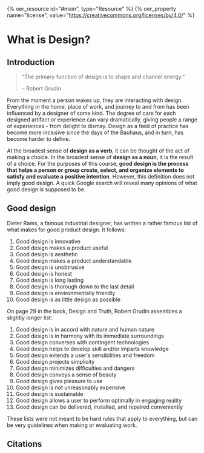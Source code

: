 {% oer_resource id="#main", type="Resource"  %}
{% oer_property name="license", value="https://creativecommons.org/licenses/by/4.0/" %}
# What is Design?

## Introduction

> “The primary function of design is to shape and channel energy.”
> 
>– Robert Grudin

From the moment a person wakes up, they are interacting with design. Everything in the home, place of work, and journey to and from has been influenced by a designer of some kind. The degree of care for each designed artifact or experience can vary dramatically, giving people a range of experiences - from delight to dismay. Design as a field of practice has become more inclusive since the days of the Bauhaus, and in turn, has become harder to define.

At the broadest sense of **design as a verb**, it can be thought of the act of making a choice. In the broadest sense of **design as a noun**, it is the result of a choice. For the purposes of this course, **good design is the process that helps a person or group create, select, and organize elements to satisfy and evaluate a positive intention**. However, this definition does not imply good design. A quick Google search will reveal many opinions of what good design is supposed to be.

## Good design

Dieter Rams, a famous industrial designer, has written a rather famous list of what makes for good product design. It follows:

1. Good design is innovative
2. Good design makes a product useful
3. Good design is aesthetic
4. Good design makes a product understandable
5. Good design is unobtrusive
6. Good design is honest
7. Good design is long lasting
8. Good design is thorough down to the last detail
9. Good design is environmentally friendly
10. Good design is as little design as possible

On page 29 in the book, Design and Truth, Robert Grudin assembles a slightly longer list:

1. Good design is in accord with nature and human nature
2. Good design is in harmony with its immediate surroundings
3. Good design converses with contingent technologies
4. Good design helps to develop skill and/or imparts knowledge
5. Good design extends a user's sensibilities and freedom
6. Good design projects simplicity
7. Good design minimizes difficulties and dangers
8. Good design conveys a sense of beauty
9. Good design gives pleasure to use
10. Good design is not unreasonably expensive
11. Good design is sustainable
12. Good design allows a user to perform optimally  in engaging reality
13. Good design can be delivered, installed, and repaired conveniently

These lists were not meant to be hard rules that apply to everything, but can be very guidelines when making or evaluating work. 

## Citations

